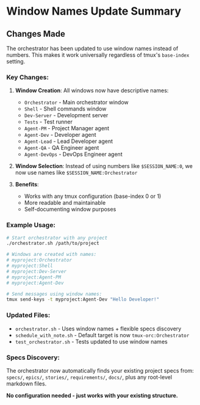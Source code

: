 # Window Names Update Summary

## Changes Made

The orchestrator has been updated to use window names instead of numbers. This makes it work universally regardless of tmux's `base-index` setting.

### Key Changes:

1. **Window Creation**: All windows now have descriptive names:
   - `Orchestrator` - Main orchestrator window
   - `Shell` - Shell commands window
   - `Dev-Server` - Development server
   - `Tests` - Test runner
   - `Agent-PM` - Project Manager agent
   - `Agent-Dev` - Developer agent
   - `Agent-Lead` - Lead Developer agent
   - `Agent-QA` - QA Engineer agent
   - `Agent-DevOps` - DevOps Engineer agent

2. **Window Selection**: Instead of using numbers like `$SESSION_NAME:0`, we now use names like `$SESSION_NAME:Orchestrator`

3. **Benefits**:
   - Works with any tmux configuration (base-index 0 or 1)
   - More readable and maintainable
   - Self-documenting window purposes

### Example Usage:

```bash
# Start orchestrator with any project
./orchestrator.sh /path/to/project

# Windows are created with names:
# myproject:Orchestrator
# myproject:Shell
# myproject:Dev-Server
# myproject:Agent-PM
# myproject:Agent-Dev

# Send messages using window names:
tmux send-keys -t myproject:Agent-Dev "Hello Developer!"
```

### Updated Files:
- `orchestrator.sh` - Uses window names + flexible specs discovery
- `schedule_with_note.sh` - Default target is now `tmux-orc:Orchestrator`  
- `test_orchestrator.sh` - Tests updated to use window names

### Specs Discovery:
The orchestrator now automatically finds your existing project specs from:
`specs/`, `epics/`, `stories/`, `requirements/`, `docs/`, plus any root-level markdown files.

**No configuration needed - just works with your existing structure.**